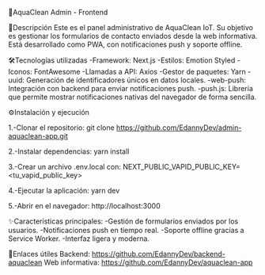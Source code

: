 🚀AquaClean Admin - Frontend

📌Descripción
Este es el panel administrativo de AquaClean IoT.
Su objetivo es gestionar los formularios de contacto enviados desde la web informativa.
Está desarrollado como PWA, con notificaciones push y soporte offline.

🛠️Tecnologías utilizadas
-Framework: Next.js
-Estilos: Emotion Styled
-Iconos: FontAwesome
-Llamadas a API: Axios
-Gestor de paquetes: Yarn
-uuid: Generación de identificadores únicos en datos locales.
-web-push: Integración con backend para enviar notificaciones push.
-push.js: Librería que permite mostrar notificaciones nativas del navegador de forma sencilla.

⚙️Instalación y ejecución

1.-Clonar el repositorio:
git clone https://github.com/EdannyDev/admin-aquaclean-app.git

2.-Instalar dependencias:
yarn install

3.-Crear un archivo .env.local con:
NEXT_PUBLIC_VAPID_PUBLIC_KEY=<tu_vapid_public_key>

4.-Ejecutar la aplicación:
yarn dev

5.-Abrir en el navegador:
http://localhost:3000

✨Características principales:
-Gestión de formularios enviados por los usuarios.
-Notificaciones push en tiempo real.
-Soporte offline gracias a Service Worker.
-Interfaz ligera y moderna.

🔗Enlaces útiles
Backend: https://github.com/EdannyDev/backend-aquaclean
Web informativa: https://github.com/EdannyDev/aquaclean-app